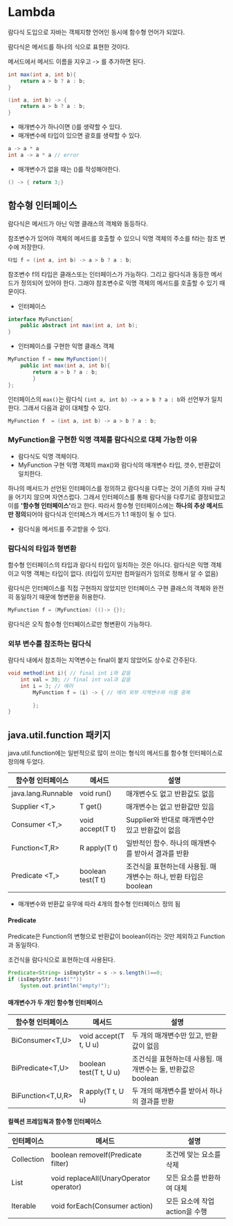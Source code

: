 # Lambda

람다식 도입으로 자바는 객체지향 언어인 동시에 함수형 언어가 되었다.

람다식은 메서드를 하나의 식으로 표현한 것이다.

메서드에서 메서드 이름을 지우고 -> 를 추가하면 된다.

```java
int max(int a, int b){
    return a > b ? a : b;
}
```

```java
(int a, int b) -> {
    return a > b ? a : b;
}
```

- 매개변수가 하나이면 ()를 생략할 수 있다.
- 매개변수에 타입이 있으면 괄호를 생략할 수 있다.
```java
a -> a * a
int a -> a * a // error
```

- 매개변수가 없을 때는 ()를 작성해야한다.
```java
() -> { return 3;}
```

## 함수형 인터페이스

람다식은 메서드가 아닌 익명 클래스의 객체와 동등하다. 

참조변수가 있어야 객체의 메서드를 호출할 수 있으니 익명 객체의 주소를 f라는 참조 변수에 저장한다.

```java
타입 f = (int a, int b) -> a > b ? a : b;
```
참조변수 f의 타입은 클래스또는 인터페이스가 가능하다. 그리고 람다식과 동등한 메서드가 정의되어 있어야 한다. 
그래야 참조변수로 익명 객체의 메서드를 호출할 수 있기 때문이다.

- 인터페이스
```java
interface MyFunction{
    public abstract int max(int a, int b);
}
```

- 인터페이스를 구현한 익명 클래스 객체
```java
MyFunction f = new MyFunction(){
    public int max(int a, int b){
        return a > b ? a : b;
        }
};
```
인터페이스의 `max()`는 람다식 `(int a, int b) -> a > b ? a : b`와 선언부가 일치한다. 
그래서 다음과 같이 대체할 수 있다.

```java
MyFunction f  = (int a, int b) -> a > b ? a : b;
```

### MyFunction을 구현한 익명 객체를 람다식으로 대체 가능한 이유 
- 람다식도 익명 객체이다.
- MyFunction 구현 익명 객체의 max()와 람다식의 매개변수 타입, 갯수, 반환값이 일치한다. 

 하나의 메서드가 선언된 인터페이스를 정의하고 람다식을 다루는 것이 기존의 자바 규칙을 어기지 않으며 자연스럽다.
그래서 인터페이스를 통해 람다식을 다루기로 결정되었고 이를 <b>'함수형 인터페이스'</b>라고 한다.
따라서 함수형 인터페이스에는 <b>하나의 추상 메서드만 정의</b>되어야 람다식과 인터페스가 메서드가 1:1 매칭이 될 수 있다. 

- 람다식을 메서드를 주고받을 수 있다. 




### 람다식의 타입과 형변환
함수형 인터페이스의 타입과 람다식 타입이 일치하는 것은 아니다.
람다식은 익명 객체이고 익명 객체는 타입이 없다.
(타입이 있지만 컴파일러가 임의로 정해서 알 수 없음)

람다식은 인터페이스를 직접 구현하지 않았지만 인터페이스 구현 클래스의 객체와 완전히 동일하기 때문에 형변환을 허용한다.

```java
MyFunction f = (MyFunction) (()-> {}); 
```
람다식은 오직 함수형 인터페이스로만 형변환이 가능하다. 

### 외부 변수를 참조하는 람다식

람다식 내에서 참조하는 지역변수는 final이 붙지 않았어도 상수로 간주된다.

```java
void method(int i){ // final int i와 같음
    int val = 30; // final int val과 같음
    int i = 3; // 에러
        MyFunction f = (i) -> { // 에러 외부 지역변수와 이름 중복
            
        };
}
```




## java.util.function 패키지

java.util.function에는 일반적으로 많이 쓰이는 형식의 메서드를 함수형 인터페이스로 정의해 두었다. 


|함수형 인터페이스|메서드|설명|
|------|---|---|
|java.lang.Runnable|void run()|매개변수도 없고 반환값도 없음|
|Supplier <T,>|T get()|매개변수는 없고 반환값만 있음|
|Consumer <T,> |void accept(T t)|Supplier와 반대로 매개변수만 있고 반환값이 없음|
|Function<T,R>|R apply(T t)|일반적인 함수. 하나의 매개변수를 받아서 결과를 반환|
|Predicate <T,>|boolean test(T t)|조건식을 표현하는데 사용됨. 매개변수는 하나, 반환 타입은 boolean|

- 매개변수와 반환값 유무에 따라 4개의 함수형 인터페이스 정의 됨



#### Predicate
Predicate은 Function의 변형으로 반환값이 boolean이라는 것만 제외하고 Function과 동일하다.

조건식을 람다식으로 표현하는데 사용된다.
```java
Predicate<String> isEmptyStr = s -> s.length()==0;
if (isEmptyStr.test(""))
    System.out.println("empty!");

```

#### 매개변수가 두 개인 함수형 인터페이스
|함수형 인터페이스|메서드|설명|
|------|---|---|
|BiConsumer<T,U>|void accept(T t, U u)|두 개의 매개변수만 있고, 반환 값이 없음|
|BiPredicate<T,U>|boolean test(T t, U u)|조건식을 표현하는데 사용됨. 매개변수는 둘, 반환값은 boolean|
|BiFunction<T,U,R>|R apply(T t, U u)|두 개의 매개변수를 받아서 하나의 결과를 반환|


#### 컬렉션 프레임웍과 함수형 인터페이스
|인터페이스|메서드|설명|
|------|---|---|
|Collection |boolean removeIf(Predicate<E> filter) |조건에 맞는 요소를 삭제|
|List |void replaceAll(UnaryOperator<E> operator) |모든 요소를 반환하여 대체|
|Iterable |void forEach(Consumer<E> action) |모든 요소에 작업 action을 수행|
